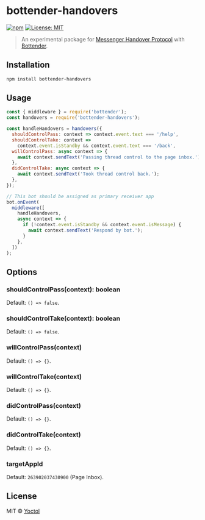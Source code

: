 # bottender-handovers

[![npm](https://img.shields.io/npm/v/bottender-handovers.svg?style=flat-square)](https://www.npmjs.com/package/bottender-handovers)
[![License: MIT](https://img.shields.io/badge/License-MIT-blue.svg)](https://opensource.org/licenses/MIT)

> An experimental package for [Messenger Handover Protocol](https://developers.facebook.com/docs/messenger-platform/handover-protocol) with [Bottender](https://github.com/Yoctol/bottender).

## Installation

```sh
npm install bottender-handovers
```

## Usage

```js
const { middleware } = require('bottender');
const handovers = require('bottender-handovers');

const handleHandovers = handovers({
  shouldControlPass: context => context.event.text === '/help',
  shouldControlTake: context =>
    context.event.isStandby && context.event.text === '/back',
  willControlPass: async context => {
    await context.sendText('Passing thread control to the page inbox.');
  },
  didControlTake: async context => {
    await context.sendText('Took thread control back.');
  },
});

// This bot should be assigned as primary receiver app
bot.onEvent(
  middleware([
    handleHandovers,
    async context => {
      if (!context.event.isStandby && context.event.isMessage) {
        await context.sendText('Respond by bot.');
      }
    },
  ])
);
```

## Options

### shouldControlPass(context): boolean

Default: `() => false`.

### shouldControlTake(context): boolean

Default: `() => false`.

### willControlPass(context)

Default: `() => {}`.

### willControlTake(context)

Default: `() => {}`.

### didControlPass(context)

Default: `() => {}`.

### didControlTake(context)

Default: `() => {}`.

### targetAppId

Default: `263902037430900` (Page Inbox).

## License

MIT © [Yoctol](https://github.com/bottenderjs/bottender-handovers)
